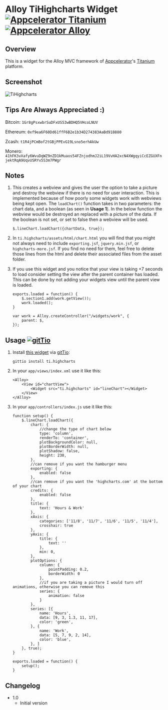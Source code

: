 # Alloy TiHighcharts Widget [![Appcelerator Titanium](http://www-static.appcelerator.com/badges/titanium-git-badge-sq.png)](https://www.appcelerator.com/mobile-app-development-products/) [![Appcelerator Alloy](http://www-static.appcelerator.com/badges/alloy-git-badge-sq.png)](https://www.appcelerator.com/mobile-app-development-products/)

## Overview
This is a widget for the Alloy MVC framework of [Appcelerator](http://www.appcelerator.com)'s [Titanium](http://www.appcelerator.com/platform) platform.


## Screenshot
![TiHighcharts](https://raw.githubusercontent.com/joshmocek/TiHighcharts/master/screenshot.png)

## Tips Are Always Appreciated :)

Bitcoin: `1Gr8gPsxwbrSuDFxUS53wBDHQ5VHcoLNUV`

Ethereum: `0xf9ea6F60Dd61ffF6B2e1b34D274383AaBd918880`

Zcash: `t1R4jPCmBof2tGBjPPEvG19Lsno5erhAkUw`

Monero: `41hFK3vXafy6WvuDqWZ9nZD1kMuaos54FZnjodhmJ2iL19VvHA2xcN4XWgqyiCcEZGUXFnjektRqA9UqvUSRYv5S3m7PWgr`


## Notes
1. This creates a webview and gives the user the option to take a picture and destroy the webview if there is no need for user interaction. This is implemented because of how poorly some widgets work with webviews being kept open. The `loadChart()` function takes in two parameters: the chart data, and a boolean (as seen in **Usage 1**). In the below function the webview would be destroyed an replaced with a picture of the data. If the boolean is not set, or set to false then a webview will be used.

	`$.lineChart.loadChart({chartData, true});`

2. In `ti.highcharts/assets/html/chart.html` you will find that you might not always need to include `exporting.jsf`, `jquery.min.jsf`, or `highcharts-more.jsf`. If you find no need for them, feel free to delete those lines from the html and delete their associated files from the asset folder.

3. If you use this widget and you notice that your view is taking +7 seconds to load consider setting the view after the parent container has loaded. This can be done by not adding your widgets view until the parent view is loaded.

	```
	exports.loaded = function() {
		$.section1.add(work.getView());
		work.loaded();
	}

	var work = Alloy.createController("/widgets/work", {
		parent: $,
	});
	```

## Usage [![gitTio](http://gitt.io/badge.png)](http://gitt.io/component/ti.highcharts)

1. Install [this widget](http://gitt.io/component/ti.highcharts) via [gitTio](http://gitt.io):

	`gittio install ti.highcharts`

2. In your `app/views/index.xml` use it like this:

 	```
	<Alloy>
		<View id="chartView">
			<Widget src="ti.highcharts" id="lineChart"></Widget>
		</View>
	</Alloy>
	```

3. In your `app/controllers/index.js` use it like this:

 	```
	function setup() {
		$.lineChart.loadChart({
			chart: {
				//change the type of chart below
				type: 'column',
				renderTo: 'container',
				plotBackgroundColor: null,
				plotBorderWidth: null,
				plotShadow: false,
				height: 230,
			},
			//can remove if you want the hamburger menu
			exporting: {
				enabled: false
			},
			//can remove if you want the 'highcharts.com' at the bottom of your chart
			credits: {
				enabled: false
			},
			title: {
				text: 'Hours & Work'
			},
			xAxis: {
				categories: ['11/8', '11/7', '11/6', '11/5', '11/4'],
				crosshair: true
			},
			yAxis: {
				title: {
					text: ''
				},
				min: 0,
			},
			plotOptions: {
				column: {
					pointPadding: 0.2,
					borderWidth: 0
				},
				//if you are taking a picture I would turn off animations, otherwise you can remove this
				series: {
					animation: false
				}
			},
			series: [{
				name: 'Hours',
				data: [9, 3, 1.3, 11, 17],
				color: 'green',
			}, {
				name: 'Work',
				data: [5, 7, 9, 2, 14],
				color: 'blue',
			}, ]
		}, true);
	}

	exports.loaded = function() {
		setup();
	}
	```

## Changelog
* 1.0
  * Initial version
